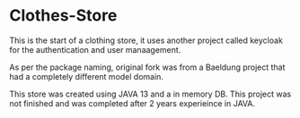 # Clothes-Store

This is the start of a clothing store, it uses another project called keycloak for the authentication and user manaagement. 

As per the package naming, original fork was from a Baeldung project that had a completely different model domain.

This store was created using JAVA 13 and a in memory DB. This project was not finished and was completed after 2 years experieince in JAVA.


